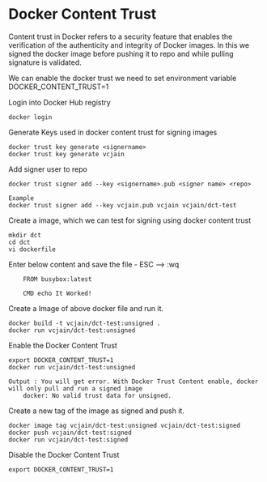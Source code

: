 # Docker Content Trust

Content trust in Docker refers to a security feature that enables the verification of the authenticity and integrity of Docker images. In this we signed the docker image before pushing it to repo and while pulling signature is validated. 

We can enable the docker trust we need to set environment variable DOCKER_CONTENT_TRUST=1

Login into Docker Hub registry
```
docker login
```

Generate Keys used in docker content trust for signing images 
```
docker trust key generate <signername>
docker trust key generate vcjain
```

Add signer user to repo
```
docker trust signer add --key <signername>.pub <signer name> <repo>

Example 
docker trust signer add --key vcjain.pub vcjain vcjain/dct-test
```

Create a image, which we can test for signing using docker content trust
```
mkdir dct
cd dct
vi dockerfile
``` 

Enter below content and save the file - ESC --> :wq
```
    FROM busybox:latest

    CMD echo It Worked!
```
Create a Image of above docker file and run it.

```
docker build -t vcjain/dct-test:unsigned .
docker run vcjain/dct-test:unsigned
```

Enable the Docker Content Trust

```
export DOCKER_CONTENT_TRUST=1
docker run vcjain/dct-test:unsigned

Output : You will get error. With Docker Trust Content enable, docker will only pull and run a signed image
    docker: No valid trust data for unsigned.
```

Create a new tag of the image as signed and push it.
```
docker image tag vcjain/dct-test:unsigned vcjain/dct-test:signed
docker push vcjain/dct-test:signed
docker run vcjain/dct-test:signed
```

Disable the Docker Content Trust
```
export DOCKER_CONTENT_TRUST=1
```








